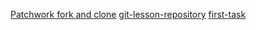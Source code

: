 [Patchwork fork and clone](https://github.com/controllhu/patchwork)
[git-lesson-repository](https://github.com/controllhu/git-lesson-repository)
[first-task](https://github.com/controllhu/Workshop-Day2/tree/master/first-task)